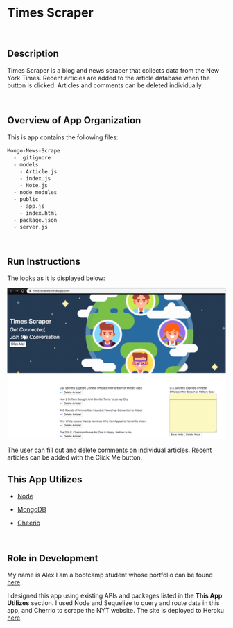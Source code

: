 # Times Scraper

<br>

## Description

Times Scraper is a blog and news scraper that collects data from the New York Times. Recent articles are added to the article database when the button is clicked. Articles and comments can be deleted individually.

<br>

## Overview of App Organization

This is app contains the following files:

```
Mongo-News-Scrape
  - .gitignore
  - models
    - Article.js
    - index.js
    - Note.js
  - node_modules
  - public
    - app.js
    - index.html
  - package.json
  - server.js
```

<br>

## Run Instructions

The looks as it is displayed below:

![StartPage](public/img/StartPage.png)

The user can fill out and delete comments on individual articles.
Recent articles can be added with the Click Me button.

## This App Utilizes

- [Node](https://nodejs.org/en/about/)

- [MongoDB](https://www.mongodb.com/)

- [Cheerio](hhttps://www.npmjs.com/package/cheerio)

<br>

## Role in Development

My name is Alex I am a bootcamp student whose portfolio can be found
[here](https://alexsamalot19.github.io/Samalot-Alexander-Portfolio/).

I designed this app using existing APIs and packages listed in the **This App Utilizes** section. I used Node and Sequelize to query and route data in this app, and Cherrio to scrape the NYT website. The site is deployed to Heroku [here](https://news-scrape9.herokuapp.com/).
